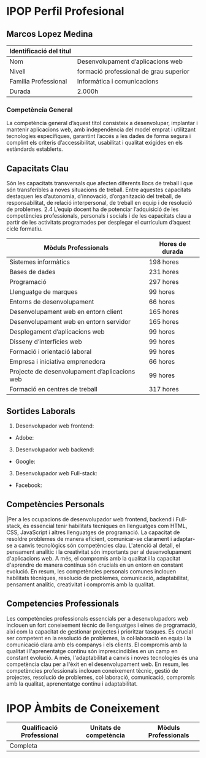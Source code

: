 # IPOP Perfil Profesional
## Marcos Lopez Medina

|Identificació del titul| |
|-----------------------|---|
| Nom  | Desenvolupament d’aplicacions web |
| Nivell | formació professional de grau superior |
| Familia Professional | Informàtica i comunicacions
| Durada | 2.000h |

### Competència General
La competència general d’aquest títol consisteix a desenvolupar, implantar i mantenir 
aplicacions web, amb independència del model emprat i utilitzant tecnologies específiques, 
garantint l’accés a les dades de forma segura i complint els criteris d’accessibilitat, 
usabilitat i qualitat exigides en els estàndards establerts.

## Capacitats Clau
Són les capacitats transversals que afecten diferents llocs de treball i que són transferibles a noves situacions de treball. Entre aquestes capacitats destaquen les d’autonomia, d’innovació, d’organització del treball, de responsabilitat, de relació interpersonal, de treball en equip i de resolució de problemes.
2.4 L’equip docent ha de potenciar l’adquisició de les competències professionals, personals i socials i de les capacitats clau a partir de les activitats programades per desplegar el currículum d’aquest cicle formatiu.

| Mòduls Professionals|Hores de durada|
|---------------------|---------------|
| Sistemes informàtics|	198 hores |
| Bases de dades |	231 hores |
| Programació |	297 hores |
| Llenguatge de marques |	99 hores |
| Entorns de desenvolupament |	66 hores |
| Desenvolupament web en entorn client |	165 hores |
| Desenvolupament web en entorn servidor |	165 hores |
| Desplegament d’aplicacions web |	99 hores |
| Disseny d’interfícies web |	99 hores |
| Formació i orientació laboral |	 99 hores |
| Empresa i iniciativa emprenedora |	66 hores |
| Projecte de desenvolupament d’aplicacions web |	99 hores |
| Formació en centres de treball |	317 hores |



## Sortides Laborals
1.	Desenvolupador web frontend:
- Adobe:

3.	Desenvolupador web backend:
-	Google: 

3.	Desenvolupador web Full-stack:
-	Facebook:

## Competències Personals
|Per a les ocupacions de desenvolupador web frontend, backend i Full-stack, 
és essencial tenir habilitats tècniques en llenguatges com HTML, CSS, JavaScript 
i altres llenguatges de programació. La capacitat de resoldre problemes de manera
eficient, comunicar-se clarament i adaptar-se a canvis tecnològics són competències clau.
L'atenció al detall, el pensament analític i la creativitat són importants per al 
desenvolupament d'aplicacions web. A més, el compromís amb la qualitat i la capacitat 
d'aprendre de manera contínua són crucials en un entorn en constant evolució. 
En resum, les competències personals comunes inclouen habilitats tècniques,
resolució de problemes, comunicació, adaptabilitat, pensament analític, creativitat i
compromís amb la qualitat.

## Competencies Professionals
Les competències professionals essencials per a desenvolupadors web inclouen un fort coneixement tècnic
de llenguatges i eines de programació, així com la capacitat de gestionar projectes i prioritzar tasques.
És crucial ser competent en la resolució de problemes, la col·laboració en equip i la comunicació clara
amb els companys i els clients. El compromís amb la qualitat i l'aprenentatge contínu són imprescindibles
en un camp en constant evolució. A més, l'adaptabilitat a canvis i noves tecnologies és una competència
clau per a l'èxit en el desenvolupament web. En resum, les competències professionals inclouen coneixement
tècnic, gestió de projectes, resolució de problemes, col·laboració, comunicació, compromís amb la qualitat,
aprenentatge contínu i adaptabilitat.

# IPOP Àmbits de Coneixement

|Qualificació Professional|Unitats de competència| Mòduls Professionals |
|-------------------------|----------------------|----------------------|
|          Completa       |         







